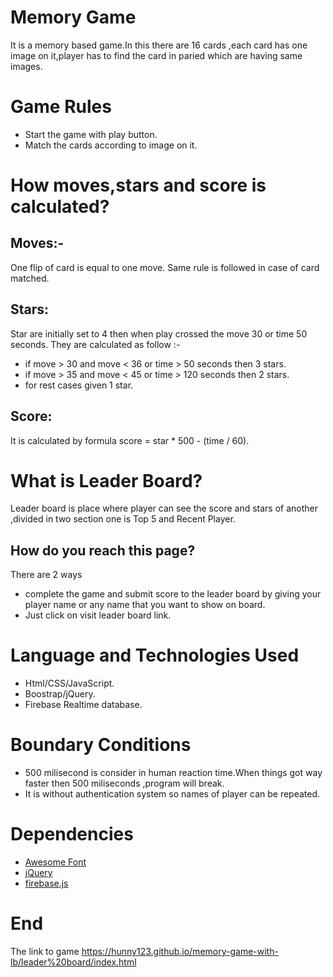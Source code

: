 # Memory Game
It is a memory based game.In this there are 16 cards ,each card has one image on it,player has to find the card in paried which are having same images.  
# Game Rules
* Start the game with play button.  
* Match the cards according to image on it.
# How moves,stars and score is calculated?
   ## Moves:- 
   One flip of card is equal to one move. Same rule is followed in case of card matched.
   ## Stars:
   Star are initially set to 4 then when play crossed the move 30 or time 50 seconds.
   They are calculated as follow :-
   * if move > 30 and move < 36 or time > 50 seconds then 3 stars.
   * if move > 35 and move < 45 or time > 120 seconds then 2 stars.
   * for rest cases given 1 star.
                                   
   ## Score:
   It is calculated by formula score =  star * 500 -  (time / 60).
# What is Leader Board?
Leader board is place where player can see the score and stars of another ,divided in two section one is Top 5 and Recent Player.
  ## How do you reach this page?
  There are 2 ways
  * complete the game and submit score to the leader board by giving your player name or any name that you want to show on board.
  * Just click on visit leader board link.
# Language and Technologies Used
  * Html/CSS/JavaScript.
  * Boostrap/jQuery.
  * Firebase Realtime database.
# Boundary Conditions
* 500 milisecond is consider in human reaction time.When things got way faster then 500 miliseconds ,program will break.
* It is without  authentication system so names of player can be repeated.
# Dependencies
* [Awesome Font](https://cdnjs.cloudflare.com/ajax/libs/font-awesome/4.7.0/css/font-awesome.min.css)
* [jQuery](https://ajax.googleapis.com/ajax/libs/jquery/3.3.1/jquery.min.js)
* [firebase.js](https://www.gstatic.com/firebasejs/5.1.0/firebase-app.js)
# End
The link to game https://hunny123.github.io/memory-game-with-lb/leader%20board/index.html


   
        
